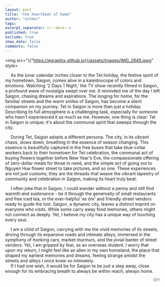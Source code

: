 ```yaml
---
layout: post
title: "the heartbeat of home"
author: "esther"
tags: 
excerpt_separator: <!--more-->
published: true
exclude: true
show_date: false
comments: false
---
```



<img src="{{"https://egraphix.github.io}}/assets/images/IMG_2645.jpeg" style> 


&emsp; As the lunar calendar inches closer to the Tet holiday, the festive spirit of my hometown, Saigon, comes alive in a kaleidoscope of colors and emotions. Watching '2 Days 1 Night,' the TV show recently filmed in Saigon, a profound wave of nostalgia swept over me. It reminded me of the day I left Saigon, chasing dreams and aspirations. The longing for home, for the familiar streets and the warm smiles of Saigon, has become a silent companion on my journey. <!--more--> Tet in Saigon is more than just a holiday. Describing its full atmosphere is a challenging task, especially for someone who hasn't experienced it as much as me. However, one thing is clear: Tet in Saigon is unique; it's about the communal spirit that sweeps through the city. <br>



&emsp;  During Tet, Saigon adopts a different persona. The city, in its vibrant chaos, slows down, breathing in the essence of season changing. This essence is beautifully captured in the free buses that take blue-collar workers back to their hometown for Tet celebration, the communal act of buying flowers together before New Year's Eve, the compassionate offering of zero-dollar meals for those in need, and the simple act of going out to Nguyen Hue flower street to take pictures, and so one. These experiences are not just customs; they are the threads that weave the vibrant tapestry of community and celebration in Saigon, making its heart truly beat.

&emsp;  I often joke that in Saigon, I could wander without a penny and still find warmth and sustenance - be it through the generosity of small restaurants and free iced tea, or the ever-helpful 'xe ôm' and friendly street vendors ready to guide the lost. Saigon, a dynamic city, leaves a distinct imprint on everyone who visits. While some carry away fond memories, others might not connect as deeply. Yet, I believe my city has a unique way of touching every soul.


&emsp; I am a child of Saigon, carrying with me the vivid memories of its streets, driving through its expansive roads and intimate alleys, immersed in the symphony of honking cars, market murmurs, and the jovial banter of street vendors. Yet, I am gripped by fear, as an overseas student. I worry that upon my return, I might feel like an alien in my own homeland, the place that shaped my earliest memories and dreams, feeling strange amidst the streets and alleys I once knew so intimately.  <br>
&emsp; If I had one wish, it would be for Saigon to be just a step away, close enough for its embracing breath to always be within reach, always home.

<p style="text-align: right; font-style: italic; color: grey; line-height: 0.5;">@e</p>
